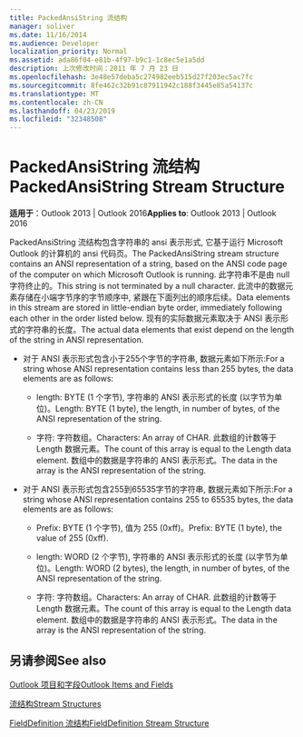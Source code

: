 ```yaml
---
title: PackedAnsiString 流结构
manager: soliver
ms.date: 11/16/2014
ms.audience: Developer
localization_priority: Normal
ms.assetid: ada86f04-e81b-4f97-b9c1-1c8ec5e1a5dd
description: 上次修改时间：2011 年 7 月 23 日
ms.openlocfilehash: 3e48e57deba5c274982eeb515d27f203ec5ac7fc
ms.sourcegitcommit: 8fe462c32b91c87911942c188f3445e85a54137c
ms.translationtype: MT
ms.contentlocale: zh-CN
ms.lasthandoff: 04/23/2019
ms.locfileid: "32348508"
---
```

# <a name="packedansistring-stream-structure"></a><span data-ttu-id="54ae9-103">PackedAnsiString 流结构</span><span class="sxs-lookup"><span data-stu-id="54ae9-103">PackedAnsiString Stream Structure</span></span>

  
  
<span data-ttu-id="54ae9-104">**适用于**：Outlook 2013 | Outlook 2016</span><span class="sxs-lookup"><span data-stu-id="54ae9-104">**Applies to**: Outlook 2013 | Outlook 2016</span></span> 
  
<span data-ttu-id="54ae9-105">PackedAnsiString 流结构包含字符串的 ansi 表示形式, 它基于运行 Microsoft Outlook 的计算机的 ansi 代码页。</span><span class="sxs-lookup"><span data-stu-id="54ae9-105">The PackedAnsiString stream structure contains an ANSI representation of a string, based on the ANSI code page of the computer on which Microsoft Outlook is running.</span></span> <span data-ttu-id="54ae9-106">此字符串不是由 null 字符终止的。</span><span class="sxs-lookup"><span data-stu-id="54ae9-106">This string is not terminated by a null character.</span></span> <span data-ttu-id="54ae9-107">此流中的数据元素存储在小端字节序的字节顺序中, 紧跟在下面列出的顺序后续。</span><span class="sxs-lookup"><span data-stu-id="54ae9-107">Data elements in this stream are stored in little-endian byte order, immediately following each other in the order listed below.</span></span> <span data-ttu-id="54ae9-108">现有的实际数据元素取决于 ANSI 表示形式的字符串的长度。</span><span class="sxs-lookup"><span data-stu-id="54ae9-108">The actual data elements that exist depend on the length of the string in ANSI representation.</span></span>
  
- <span data-ttu-id="54ae9-109">对于 ANSI 表示形式包含小于255个字节的字符串, 数据元素如下所示:</span><span class="sxs-lookup"><span data-stu-id="54ae9-109">For a string whose ANSI representation contains less than 255 bytes, the data elements are as follows:</span></span>
    
  - <span data-ttu-id="54ae9-110">length: BYTE (1 个字节), 字符串的 ANSI 表示形式的长度 (以字节为单位)。</span><span class="sxs-lookup"><span data-stu-id="54ae9-110">Length: BYTE (1 byte), the length, in number of bytes, of the ANSI representation of the string.</span></span>
    
  - <span data-ttu-id="54ae9-111">字符: 字符数组。</span><span class="sxs-lookup"><span data-stu-id="54ae9-111">Characters: An array of CHAR.</span></span> <span data-ttu-id="54ae9-112">此数组的计数等于 Length 数据元素。</span><span class="sxs-lookup"><span data-stu-id="54ae9-112">The count of this array is equal to the Length data element.</span></span> <span data-ttu-id="54ae9-113">数组中的数据是字符串的 ANSI 表示形式。</span><span class="sxs-lookup"><span data-stu-id="54ae9-113">The data in the array is the ANSI representation of the string.</span></span>
    
- <span data-ttu-id="54ae9-114">对于 ANSI 表示形式包含255到65535字节的字符串, 数据元素如下所示:</span><span class="sxs-lookup"><span data-stu-id="54ae9-114">For a string whose ANSI representation contains 255 to 65535 bytes, the data elements are as follows:</span></span>
    
  - <span data-ttu-id="54ae9-115">Prefix: BYTE (1 个字节), 值为 255 (0xff)。</span><span class="sxs-lookup"><span data-stu-id="54ae9-115">Prefix: BYTE (1 byte), the value of 255 (0xff).</span></span>
    
  - <span data-ttu-id="54ae9-116">length: WORD (2 个字节), 字符串的 ANSI 表示形式的长度 (以字节为单位)。</span><span class="sxs-lookup"><span data-stu-id="54ae9-116">Length: WORD (2 bytes), the length, in number of bytes, of the ANSI representation of the string.</span></span>
    
  - <span data-ttu-id="54ae9-117">字符: 字符数组。</span><span class="sxs-lookup"><span data-stu-id="54ae9-117">Characters: An array of CHAR.</span></span> <span data-ttu-id="54ae9-118">此数组的计数等于 Length 数据元素。</span><span class="sxs-lookup"><span data-stu-id="54ae9-118">The count of this array is equal to the Length data element.</span></span> <span data-ttu-id="54ae9-119">数组中的数据是字符串的 ANSI 表示形式。</span><span class="sxs-lookup"><span data-stu-id="54ae9-119">The data in the array is the ANSI representation of the string.</span></span>
    
## <a name="see-also"></a><span data-ttu-id="54ae9-120">另请参阅</span><span class="sxs-lookup"><span data-stu-id="54ae9-120">See also</span></span>



[<span data-ttu-id="54ae9-121">Outlook 项目和字段</span><span class="sxs-lookup"><span data-stu-id="54ae9-121">Outlook Items and Fields</span></span>](outlook-items-and-fields.md)
  
[<span data-ttu-id="54ae9-122">流结构</span><span class="sxs-lookup"><span data-stu-id="54ae9-122">Stream Structures</span></span>](stream-structures.md)
  
[<span data-ttu-id="54ae9-123">FieldDefinition 流结构</span><span class="sxs-lookup"><span data-stu-id="54ae9-123">FieldDefinition Stream Structure</span></span>](fielddefinition-stream-structure.md)

